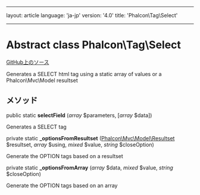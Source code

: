 * * *

layout: article language: 'ja-jp' version: '4.0' title: 'Phalcon\Tag\Select'

* * *

# Abstract class **Phalcon\Tag\Select**

<a href="https://github.com/phalcon/cphalcon/tree/v4.0.0/phalcon/tag/select.zep" class="btn btn-default btn-sm">GitHub上のソース</a>

Generates a SELECT html tag using a static array of values or a Phalcon\Mvc\Model resultset

## メソッド

public static **selectField** (*array* $parameters, [*array* $data])

Generates a SELECT tag

private static **_optionsFromResultset** ([Phalcon\Mvc\Model\Resultset](/4.0/en/api/Phalcon_Mvc_Model_Resultset) $resultset, *array* $using, *mixed* $value, *string* $closeOption)

Generate the OPTION tags based on a resultset

private static **_optionsFromArray** (*array* $data, *mixed* $value, *string* $closeOption)

Generate the OPTION tags based on an array